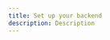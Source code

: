 ```yaml
---
title: Set up your backend
description: Description
---
```


<inline-fragment platform="ios" src="~/lib/getting-started/fragments/ios/setup.md"></inline-fragment>
<inline-fragment platform="android" src="~/lib/getting-started/fragments/android/setup.md"></inline-fragment>